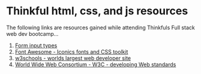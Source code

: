 # Thinkful html, css, and js resources

The following links are resources gained while attending Thinkfuls Full stack web dev bootcamp...

1. [Form input types](https://developer.mozilla.org/en-US/docs/Web/HTML/Element/input#Form_<input>_types)
2. [Font Awesome - Iconics fonts and CSS toolkit](http://fontawesome.io/)
3. [w3schools - worlds largest web developer site](https://www.w3schools.com)
4. [World Wide Web Consortium - W3C - developing Web standards](www.w3.org)
